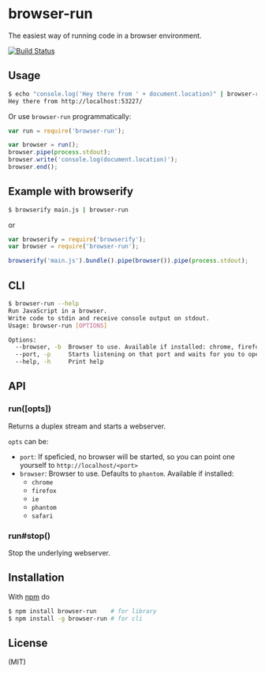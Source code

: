 # browser-run

The easiest way of running code in a browser environment.

[![Build Status](https://travis-ci.org/juliangruber/browser-run.png?branch=master)](https://travis-ci.org/juliangruber/browser-run)

## Usage

```bash
$ echo "console.log('Hey there from ' + document.location)" | browser-run
Hey there from http://localhost:53227/
```

Or use `browser-run` programmatically:

```js
var run = require('browser-run');

var browser = run();
browser.pipe(process.stdout);
browser.write('console.log(document.location)');
browser.end();
```

## Example with browserify

```bash
$ browserify main.js | browser-run
```

or

```js
var browserify = require('browserify');
var browser = require('browser-run');

browserify('main.js').bundle().pipe(browser()).pipe(process.stdout);
```

## CLI

```bash
$ browser-run --help
Run JavaScript in a browser.
Write code to stdin and receive console output on stdout.
Usage: browser-run [OPTIONS]

Options:
  --browser, -b  Browser to use. Available if installed: chrome, firefox, ie, phantom, safari  [default: "phantom"]
  --port, -p     Starts listening on that port and waits for you to open a browser
  --help, -h     Print help

```

## API

### run([opts])

Returns a duplex stream and starts a webserver.

`opts` can be:

* `port`: If speficied, no browser will be started, so you can point one yourself to `http://localhost/<port>`
* `browser`: Browser to use. Defaults to `phantom`. Available if installed:
  * `chrome`
  * `firefox`
  * `ie`
  * `phantom`
  * `safari`

### run#stop()

Stop the underlying webserver.

## Installation

With [npm](http://npmjs.org) do

```bash
$ npm install browser-run    # for library
$ npm install -g browser-run # for cli
```

## License

(MIT)
